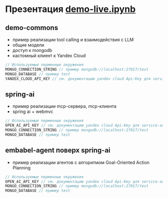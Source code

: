 # Презентация [demo-live.ipynb](demo-live.ipynb)

## demo-commons

- пример реализации tool calling и взаимодействия с LLM
- общие модели
- доступ к mongodb
- кастомный клиент к Yandex Cloud

```kotlin
// Используемые перменные окружения
MONGO_CONNECTION_STRING // пример mongodb://localhost:27017/test
MONGO_DATABASE // пример test
YANDEX_CLOUD_API_KEY // см. документацию yandex cloud Api-Key для service-account 
```

## spring-ai

- пример реализации mcp-сервера, mcp-клиента
- spring ai + webmvc

```kotlin
// Используемые перменные окружения
OPEN_AI_API_KEY // см. документацию yandex cloud Api-Key для service-account 
MONGO_CONNECTION_STRING // пример mongodb://localhost:27017/test
MONGO_DATABASE // пример test
```

## embabel-agent поверх spring-ai

- пример реализации агентов с алгоритмом Goal-Oriented Action Planning

```kotlin
// Используемые перменные окружения
OPEN_AI_API_KEY // см. документацию yandex cloud Api-Key для service-account 
MONGO_CONNECTION_STRING // пример mongodb://localhost:27017/test
MONGO_DATABASE // пример test
```